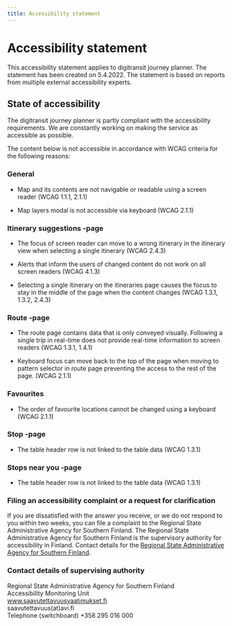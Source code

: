 ```yaml
---
title: Accessibility statement
---
```


# Accessibility statement

This accessibility statement applies to digitransit journey planner. The statement has been created on 5.4.2022. The statement is based on reports from multiple external accessibility experts.

## State of accessibility

The digitransit journey planner is partly compliant with the accessibility requirements. We are constantly working on making the service as accessible as possible.

The content below is not accessible in accordance with WCAG criteria for the following reasons:

### General

- Map and its contents are not navigable or readable using a screen reader (WCAG 1.1.1, 2.1.1)

- Map layers modal is not accessible via keyboard (WCAG 2.1.1)

### Itinerary suggestions -page

- The focus of screen reader can move to a wrong itinerary in the itinerary view when selecting a single itinerary (WCAG 2.4.3)

- Alerts that inform the users of changed content do not work on all screen readers (WCAG 4.1.3)

- Selecting a single itinerary on the itineraries page causes the focus to stay in the middle of the page when the content changes (WCAG 1.3.1, 1.3.2, 2.4.3)

### Route -page

- The route page contains data that is only conveyed visually. Following a single trip in real-time does not provide real-time information to screen readers (WCAG 1.3.1, 1.4.1)

- Keyboard focus can move back to the top of the page when moving to pattern selector in route page preventing the access to the rest of the page. (WCAG 2.1.1)

### Favourites

- The order of favourite locations cannot be changed using a keyboard (WCAG 2.1.1)

### Stop -page

- The table header row is not linked to the table data (WCAG 1.3.1)

### Stops near you -page

- The table header row is not linked to the table data (WCAG 1.3.1)

### Filing an accessibility complaint or a request for clarification

If you are dissatisfied with the answer you receive, or we do not respond to you within two weeks, you can file a complaint to the Regional State Administrative Agency for Southern Finland. The Regional State Administrative Agency for Southern Finland is the supervisory authority for accessibility in Finland. Contact details for the [Regional State Administrative Agency for Southern Finland](https://www.saavutettavuusvaatimukset.fi/kayttajan-oikeudet/).

### Contact details of supervising authority

Regional State Administrative Agency for Southern Finland  
Accessibility Monitoring Unit  
www.saavutettavuusvaatimukset.fi  
saavutettavuus(at)avi.fi  
Telephone (switchboard) +358 295 016 000  

